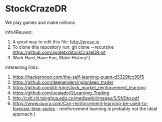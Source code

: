 # StockCrazeDR
We play games and make millions

Info4Reuven: 
1. A good way to edit this file: http://prose.io 
2. To clone this repository run: 
         git clone --recursive https://github.com/agatetx/StockCrazeDR.git
3. Work Hard, Have Fun, Make History!:)

Interesting links:
1. https://hackernoon.com/the-self-learning-quant-d3329fcc9915
2. https://github.com/deependersingla/deep_trader
3. https://github.com/kh-kim/stock_market_reinforcement_learning
4. https://github.com/ucaiado/QLearning_Trading
5. http://cslt.riit.tsinghua.edu.cn/mediawiki/images/5/5f/Dtq.pdf
6. https://www.quora.com/Can-reinforcement-learning-be-used-to-forecast-time-series - reinforcement learning is probably not the ideal approach:(